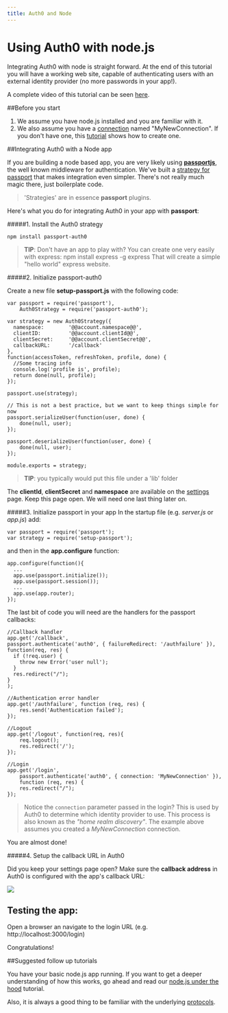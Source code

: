 ```yaml
---
title: Auth0 and Node
---
```

# Using Auth0 with node.js

Integrating Auth0 with node is straight forward. At the end of this tutorial you will have a working web site, capable of authenticating users with an external identity provider (no more passwords in your app!).

A complete video of this tutorial can be seen [here](nodejs-tutorial-video).

##Before you start

1. We assume you have node.js installed and you are familiar with it.
2. We also assume you have a [connection](https://app.auth0.com/#/connections) named "MyNewConnection". If you don't have one, this [tutorial](createconnection) shows how to create one.

##Integrating Auth0 with a Node app

If you are building a node based app, you are very likely using [__passportjs__](http://passportjs.org/), the well known middleware for authentication. We've built a [strategy for passport](https://github.com/qraftlabs/passport-auth0) that makes integration even simpler. There's not really much magic there, just boilerplate code.

> 'Strategies' are in essence __passport__ plugins. 

Here's what you do for integrating Auth0 in your app with __passport__:

#####1. Install the Auth0 strategy

	npm install passport-auth0

> __TIP__: Don't have an app to play with? You can create one very easily with express:
>	npm install express -g
>	express 
> That will create a simple "hello world" express website.

#####2. Initialize passport-auth0

Create a new file __setup-passport.js__ with the following code:

	var passport = require('passport'),
		Auth0Strategy = require('passport-auth0');

	var strategy = new Auth0Strategy({  
	  namespace:        '@@account.namespace@@',
	  clientID:         '@@account.clientId@@',
	  clientSecret:     '@@account.clientSecret@@',
	  callbackURL:      '/callback'
	},
	function(accessToken, refreshToken, profile, done) {
	  //Some tracing info
	  console.log('profile is', profile);
	  return done(null, profile);
	});

	passport.use(strategy);

	// This is not a best practice, but we want to keep things simple for now
	passport.serializeUser(function(user, done) {
		done(null, user); 
	});

	passport.deserializeUser(function(user, done) {
		done(null, user);
	});

	module.exports = strategy; 

> __TIP__: you typically would put this file under a 'lib' folder

The __clientId__, __clientSecret__ and __namespace__ are available on the [settings](https://app.auth0.com/#/settings) page. Keep this page open. We will need one last thing later on.

#####3. Initialize passport in your app
In the startup file (e.g. _server.js_ or _app.js_) add:

	var passport = require('passport');
	var strategy = require('setup-passport');

and then in the __app.configure__ function:

	app.configure(function(){
	  ...
	  app.use(passport.initialize());
	  app.use(passport.session());
	  ...
	  app.use(app.router);
	});

The last bit of code you will need are the handlers for the passport callbacks:

	//Callback handler
	app.get('/callback', 
	passport.authenticate('auth0', { failureRedirect: '/authfailure' }), 
	function(req, res) {
	  if (!req.user) {
		throw new Error('user null');
	  }
	  res.redirect("/");
	}
	);

	//Authentication error handler
	app.get('/authfailure', function (req, res) {
		res.send('Authentication failed');
	});

	//Logout
	app.get('/logout', function(req, res){
		req.logout();
		res.redirect('/');
	});

	//Login
	app.get('/login', 
		passport.authenticate('auth0', { connection: 'MyNewConnection' }), 
		function (req, res) {
		res.redirect("/");
	});

> Notice the `connection` parameter passed in the login? This is used by Auth0 to determine which identity provider to use. This process is also known as the _"home realm discovery"_. The example above assumes you created a _MyNewConnection_ connection.  

You are almost done! 

#####4. Setup the callback URL in Auth0

Did you keep your settings page open? Make sure the __callback address__ in Auth0 is configured with the app's callback URL:

![](img/settings-callback.png)

## Testing the app:

Open a browser an navigate to the login URL (e.g. http://localhost:3000/login)

Congratulations! 

##Suggested follow up tutorials

You have your basic node.js app running. If you want to get a deeper understanding of how this works, go ahead and read our [node.js under the hood](node-underthehood) tutorial.

Also, it is always a good thing to be familiar with the underlying [protocols](protocols).
